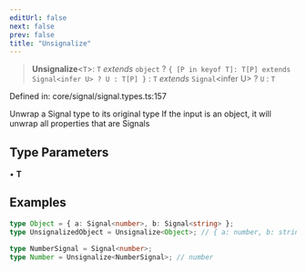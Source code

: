 ```yaml
---
editUrl: false
next: false
prev: false
title: "Unsignalize"
---
```


> **Unsignalize**\<`T`\>: `T` *extends* `object` ? `{ [P in keyof T]: T[P] extends Signal<infer U> ? U : T[P] }` : `T` *extends* `Signal`\<infer U\> ? `U` : `T`

Defined in: core/signal/signal.types.ts:157

Unwrap a Signal type to its original type
If the input is an object, it will unwrap all properties that are Signals

## Type Parameters

• **T**

## Examples

```ts
type Object = { a: Signal<number>, b: Signal<string> };
type UnsignalizedObject = Unsignalize<Object>; // { a: number, b: string }
```

```ts
type NumberSignal = Signal<number>;
type Number = Unsignalize<NumberSignal>; // number
```
